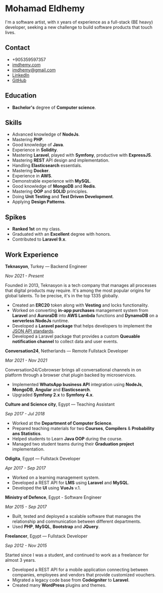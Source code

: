 # Mohamad Eldhemy

I'm a software artist, with `X` years of experience as a full-stack (BE heavy) developer, seeking a new challenge to
build software products that touch lives.

## Contact

- +905359597357
- [imdhemy.com](https://imdhemy.com)
- imdhemy@gmail.com
- [LinkedIn](https://linkedin.com/in/imdhemy)
- [GitHub](https://github.com/imdhemy)

## Education

- **Bachelor's** degree of **Computer science**.

## Skills

- Advanced knowledge of **NodeJs**.
- Mastering **PHP**.
- Good knowledge of **Java**.
- Experience in **Solidity**.
- Mastering **Laravel**, played with **Symfony**, productive with **ExpressJS**.
- Mastering **REST** API design and implementation.
- Handling **Elasticsearch** essentials.
- Mastering **Docker**.
- Experience in **AWS**.
- Demonstrable experience with **MySQL**.
- Good knowledge of **MongoDB** and **Redis**.
- Mastering **OOP** and **SOLID** principles.
- Doing **Unit Testing** and **Test Driven Development**.
- Applying **Design Patterns**.

## Spikes

- **Ranked 1st** on my class.
- Graduated with an **Excellent** degree with honors.
- Contributed to **Laravel 9.x**.

## Work Experience

**Teknasyon**, Turkey — Backend Engineer

_Nov 2021 - Present_

Founded in 2013, Teknasyon is a tech company that manages all processes that digital products may require. It's
among the most popular origins for global talents. To be precise, it's in the top 1335 globally.

- Created an **ERC20** token along with **Vesting** and locks functionality.
- Worked on converting **in-app purchases** management system from **Laravel** and **AuroraDB** into **AWS Lambda**
  functions and **DynamoDB** on a **serverless NodeJs** runtime.
- Developed a **Laravel package** that helps developers to implement the [JSON API standards](https://jsonapi.org/).
- Developed a Laravel package that provides a custom **Queuable notification channel** to collect data and user events.

**Conversation24**, Netherlands — Remote Fullstack Developer

_Mar 2021 - Nov 2021_

Conversation24/Cobrowser brings all conversational channels in on platform through a browser chat plugin backed by
microservices.

- Implemented **WhatsApp business API** integration using **NodeJs**, **MongoDB**, **Angular** and **Elasticsearch**.
- Upgraded **Symfony 2.x** to **Symfony 4.x**.

**Culture and Science city**, Egypt — Teaching Assistant

_Sep 2017 - Jul 2018_

- Worked at the **Department of Computer Science**.
- Prepared teaching materials for two **Courses**, **Compilers** & **Probability ans Statistics**.
- Helped students to Learn **Java OOP** during the course.
- Managed two student teams during their **Graduation project** implementation.

**Odigita**, Egypt — Fullstack Developer

_Apr 2017 - Sep 2017_

- Worked on a learning management system.
- Developed a REST API for **LMS** using **Laravel** and **MySQL**.
- Developed the **UI** using **VueJs** v.1.

**Ministry of Defence**, Egypt - Software Engineer

_Mar 2015 - Sep 2017_

- Built, tested and deployed a scalable software that manages the relationship and communication between different
  departments.
- Used **PHP**, **MySQL**, **Bootstrap** and **JQuery**.

**Freelancer**, Egypt — Fullstack Developer

_Sep 2012 - Nov 2015_

Started since I was a student, and continued to work as a freelancer for almost 3 years.

- Developed a REST API for a mobile application connecting between companies, employees and vendors that provide
  customized vouchers.
- Migrated a legacy code base from **Codeigniter** to **Laravel**.
- Created many **WordPress** plugins and themes.
